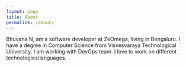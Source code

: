 ```yaml
---
layout: page
title: About
permalink: /about/
---
```


Bhuvana N, am a software developer at ZeOmega, living in Bengaluru. I have a degree in Computer Science from Visvesvaraya Technological University. I am working with DevOps team. I love to work on different technologies/languages.
